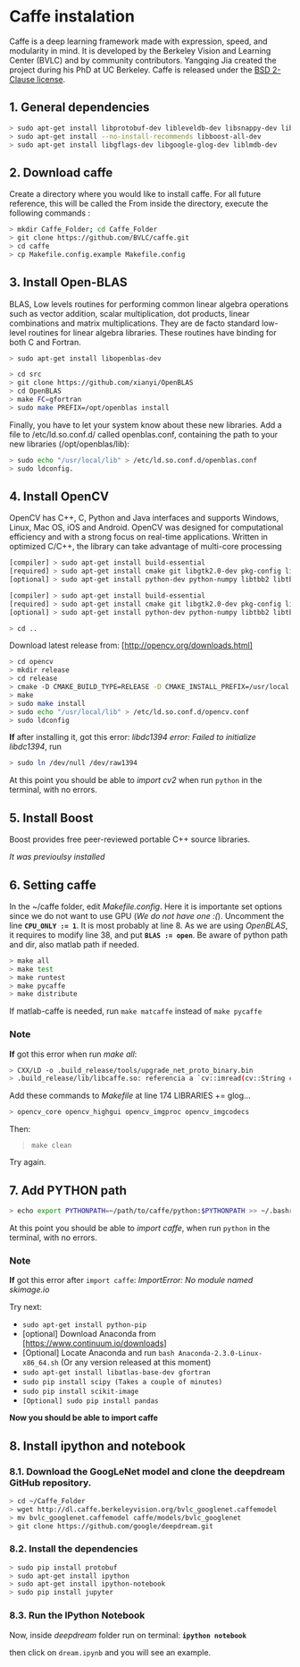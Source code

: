# Caffe instalation


Caffe is a deep learning framework made with expression, speed, and modularity in mind. It is developed by the Berkeley Vision and Learning Center (BVLC) and by community contributors. Yangqing Jia created the project during his PhD at UC Berkeley. Caffe is released under the [BSD 2-Clause license](https://github.com/BVLC/caffe/blob/master/LICENSE).

## 1. General dependencies
```bash
> sudo apt-get install libprotobuf-dev libleveldb-dev libsnappy-dev libopencv-dev libhdf5-serial-dev protobuf-compiler
> sudo apt-get install --no-install-recommends libboost-all-dev
> sudo apt-get install libgflags-dev libgoogle-glog-dev liblmdb-dev
```
## 2. Download caffe

Create a directory where you would like to install caffe. For all future reference, this will be called the <caffe-home>
From inside the **<caffe-home>** directory, execute the following commands :
```bash
> mkdir Caffe_Folder; cd Caffe_Folder
> git clone https://github.com/BVLC/caffe.git
> cd caffe
> cp Makefile.config.example Makefile.config
```
## 3. Install Open-BLAS


BLAS, Low levels routines for performing common linear algebra operations such as vector addition, scalar multiplication, dot products, linear combinations and matrix multiplications. They are de facto standard low-level routines for linear algebra libraries. These routines have binding for both C and Fortran.
```bash
> sudo apt-get install libopenblas-dev

> cd src
> git clone https://github.com/xianyi/OpenBLAS
> cd OpenBLAS
> make FC=gfortran
> sudo make PREFIX=/opt/openblas install
```
Finally, you have to let your system know about these new libraries. 
Add a file to /etc/ld.so.conf.d/ called openblas.conf, containing the path to your new libraries (/opt/openblas/lib):

```bash
> sudo echo "/usr/local/lib" > /etc/ld.so.conf.d/openblas.conf
> sudo ldconfig.
```


## 4. Install OpenCV


OpenCV has C++, C, Python and Java interfaces and supports Windows, Linux, Mac OS, iOS and Android. OpenCV was designed for computational efficiency and with a strong focus on real-time applications. Written in optimized C/C++, the library can take advantage of multi-core processing

```bash
[compiler] > sudo apt-get install build-essential
[required] > sudo apt-get install cmake git libgtk2.0-dev pkg-config libavcodec-dev libavformat-dev libswscale-dev
[optional] > sudo apt-get install python-dev python-numpy libtbb2 libtbb-dev libjpeg-dev libpng-dev libtiff-dev libjasper-dev libdc1394-22-dev

[compiler] > sudo apt-get install build-essential
[required] > sudo apt-get install cmake git libgtk2.0-dev pkg-config libavcodec-dev libavformat-dev libswscale-dev
[optional] > sudo apt-get install python-dev python-numpy libtbb2 libtbb-dev libjpeg-dev libpng-dev libtiff-dev libjasper-dev libdc1394-22-dev

> cd ..
```

Download latest release from: [http://opencv.org/downloads.html]

```bash
> cd opencv
> mkdir release
> cd release
> cmake -D CMAKE_BUILD_TYPE=RELEASE -D CMAKE_INSTALL_PREFIX=/usr/local ..
> make
> sudo make install
> sudo echo "/usr/local/lib" > /etc/ld.so.conf.d/opencv.conf
> sudo ldconfig
```
**If** after installing it, got this error: *libdc1394 error: Failed to initialize libdc1394*, run
```bash
> sudo ln /dev/null /dev/raw1394
```

At this point you should be able to *import cv2* when run `python` in the terminal, with no errors. 

## 5. Install Boost

Boost provides free peer-reviewed portable C++ source libraries.

*It was previoulsy installed*


## 6. Setting caffe

In the ~/caffe folder, edit *Makefile.config*. Here it is importante set options since we do not want to use GPU (*We do not have one :(*). Uncomment the line **`CPU_ONLY := 1`**. It is most probably at line 8. As we are using *OpenBLAS*, it requires to modify line 38, and put **`BLAS := open`**. Be aware of python path and dir, also matlab path if needed.
```bash
> make all
> make test
> make runtest
> make pycaffe 
> make distribute
```
If matlab-caffe is needed, run `make matcaffe` instead of `make pycaffe`


### Note

**If** got this error when run *make all*: 
```bash
> CXX/LD -o .build_release/tools/upgrade_net_proto_binary.bin
> .build_release/lib/libcaffe.so: referencia a `cv::imread(cv::String const&, int)'
```
Add these commands to *Makefile* at line 174 LIBRARIES += glog...
```bash
> opencv_core opencv_highgui opencv_imgproc opencv_imgcodecs
```
Then:
> `make clean`

Try again. 


## 7. Add PYTHON path

```bash
> echo export PYTHONPATH=~/path/to/caffe/python:$PYTHONPATH >> ~/.bashrc
```
At this point you should be able to *import caffe*, when run `python` in the terminal, with no errors. 


### Note
**If** got this error after `import caffe`: *ImportError: No module named skimage.io*

Try next:

* ``` sudo apt-get install python-pip ```
* [optional] Download Anaconda from [https://www.continuum.io/downloads]
* [Optional] Locate Anaconda and run `bash Anaconda-2.3.0-Linux-x86_64.sh` (Or any version released at this moment)
* ``` sudo apt-get install libatlas-base-dev gfortran ```
* ``` sudo pip install scipy (Takes a couple of minutes) ```
* ``` sudo pip install scikit-image ```
* ``` [Optional] sudo pip install pandas ```


**Now you should be able to import caffe**


## 8. Install ipython and notebook

###   8.1. Download the GoogLeNet model and clone the deepdream GitHub repository.

```bash
> cd ~/Caffe_Folder
> wget http://dl.caffe.berkeleyvision.org/bvlc_googlenet.caffemodel
> mv bvlc_googlenet.caffemodel caffe/models/bvlc_googlenet
> git clone https://github.com/google/deepdream.git
```

###   8.2. Install the dependencies

```bash
> sudo pip install protobuf
> sudo apt-get install ipython
> sudo apt-get install ipython-notebook
> sudo pip install jupyter
```


###   8.3. Run the IPython Notebook

Now, inside *deepdream* folder run on terminal:
**`ipython notebook`**

then click on `dream.ipynb` and you will see an example. 
